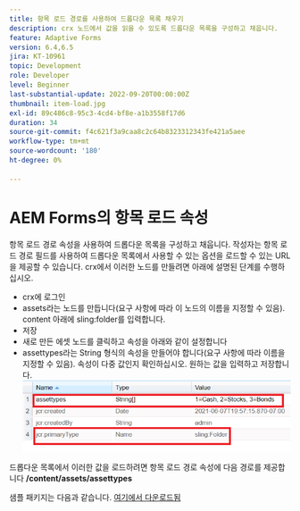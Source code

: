 ```yaml
---
title: 항목 로드 경로를 사용하여 드롭다운 목록 채우기
description: crx 노드에서 값을 읽을 수 있도록 드롭다운 목록을 구성하고 채웁니다.
feature: Adaptive Forms
version: 6.4,6.5
jira: KT-10961
topic: Development
role: Developer
level: Beginner
last-substantial-update: 2022-09-20T00:00:00Z
thumbnail: item-load.jpg
exl-id: 89c486c8-95c3-4cd4-bf8e-a1b3558f17d6
duration: 34
source-git-commit: f4c621f3a9caa8c2c64b8323312343fe421a5aee
workflow-type: tm+mt
source-wordcount: '180'
ht-degree: 0%

---
```


# AEM Forms의 항목 로드 속성

항목 로드 경로 속성을 사용하여 드롭다운 목록을 구성하고 채웁니다.
작성자는 항목 로드 경로 필드를 사용하여 드롭다운 목록에서 사용할 수 있는 옵션을 로드할 수 있는 URL을 제공할 수 있습니다.
crx에서 이러한 노드를 만들려면 아래에 설명된 단계를 수행하십시오.
* crx에 로그인
* assets라는 노드를 만듭니다(요구 사항에 따라 이 노드의 이름을 지정할 수 있음). content 아래에 sling:folder를 입력합니다.
* 저장
* 새로 만든 에셋 노드를 클릭하고 속성을 아래와 같이 설정합니다
* assettypes라는 String 형식의 속성을 만들어야 합니다(요구 사항에 따라 이름을 지정할 수 있음). 속성이 다중 값인지 확인하십시오. 원하는 값을 입력하고 저장합니다.
  ![item-load-path](assets/item-load-path-crx.png)

드롭다운 목록에서 이러한 값을 로드하려면 항목 로드 경로 속성에 다음 경로를 제공합니다  **/content/assets/assettypes**

샘플 패키지는 다음과 같습니다. [여기에서 다운로드됨](assets/item-load-path-package.zip)

